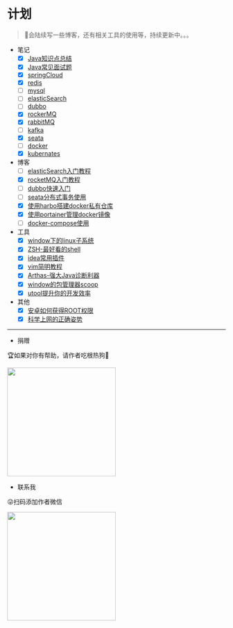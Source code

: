 # 计划

> 🤳会陆续写一些博客，还有相关工具的使用等，持续更新中。。。

- 笔记
    - [x] [Java知识点总结](../notes/java知识点总结.md)
    - [x] [Java常见面试题](../notes/java常见面试题.md)
    - [x] [springCloud](../notes/SpringCloud学习笔记.md)
    - [x] [redis](../notes/redis.md)
    - [ ] [mysql](../notes/mysql.md)
    - [ ] [elasticSearch](../notes/elasticSearch学习笔记.md)
    - [ ] [dubbo](../notes/docker.md)
    - [x] [rockerMQ](../notes/rocketMQ.md)
    - [x] [rabbitMQ](../notes/rabbitMQ.md)
    - [ ] [kafka](../notes/kafka.md)
    - [x] [seata](../notes/seata.md)
    - [ ] [docker](../notes/docker.md)
    - [x] [kubernates](../notes/kubernates学习笔记.md)

- 博客
    - [ ] [elasticSearch入门教程](../blog/elasticSearch入门教程.md)
    - [x] [rocketMQ入门教程](../blog/rocketMQ入门教程.md)
    - [ ] [dubbo快速入门](../blog/dubbo快速入门.md)
    - [ ] [seata分布式事务使用](../blog/seata分布式事务使用.md)
    - [x] [使用harbo搭建docker私有仓库](../blog/harbor教程.md)
    - [x] [使用portainer管理docker镜像](../blog/portainer教程.md)
    - [ ] [docker-compose使用](../blog/docker-compose教程.md)
- 工具
    - [x] [window下的linux子系统](../tool/window下的linux子系统.md)
    - [x] [ZSH-最好看的shell](../tool/最好看的shell.md)
    - [x] [idea常用插件](../tool/idea常用插件.md)
    - [x] [vim简明教程](../tool/vim简明教程.md)
    - [x] [Arthas-强大Java诊断利器](../tool/强大的java诊断利器.md)
    - [x] [window的包管理器scoop](../tool/window的包管理器.md)
    - [x] [utool提升你的开发效率](../tool/utool提升你的开发效率.md)
- 其他
    - [x] [安卓如何获得ROOT权限](../other/安卓如何获得ROOT权限.md)
    - [x] [科学上网的正确姿势](../other/科学上网的正确姿势.md)

---

- 捐赠

🏆如果对你有帮助，请作者吃根热狗🌭

<img src="https://zhaoweilong007.github.io/Java-learning/images/pay.png" width = "250" height = "250" />

- 联系我

😜扫码添加作者微信

<img src="https://zhaoweilong007.github.io/Java-learning/images/weixin.jpg" width = "250" height = "250" />